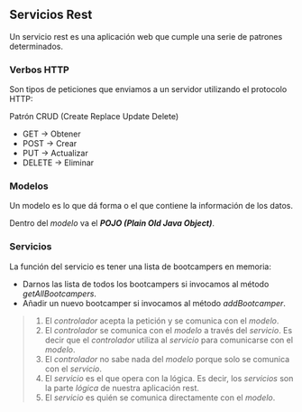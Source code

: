 ## Servicios Rest

Un servicio rest es una aplicación web que cumple una serie de patrones determinados.

### Verbos HTTP

Son tipos de peticiones que enviamos a un servidor utilizando el protocolo HTTP:

Patrón CRUD (Create Replace Update Delete)
* GET -> Obtener
* POST -> Crear
* PUT -> Actualizar
* DELETE -> Eliminar

### Modelos

Un modelo es lo que dá forma o el que contiene la información de los datos.

Dentro del _modelo_ va el _**POJO (Plain Old Java Object)**_.

### Servicios

La función del servicio es tener una lista de bootcampers en memoria:
* Darnos las lista de todos los bootcampers si invocamos al método _getAllBootcampers_.
* Añadir un nuevo bootcamper si invocamos al método _addBootcamper_.

>1. El _controlador_ acepta la petición y se comunica con el _modelo_.
>2. El _controlador_ se comunica con el _modelo_ a través del _servicio_. Es decir que el _controlador_ utiliza al 
   > _servicio_ para comunicarse con el _modelo_.
>3. El _controlador_ no sabe nada del _modelo_ porque solo se comunica con el _servicio_.
>4. El _servicio_ es el que opera con la lógica. Es decir, los _servicios_ son la parte _lógica_ de nuestra 
    aplicación rest.
>5. El _servicio_ es quién se comunica directamente con el _modelo_.

